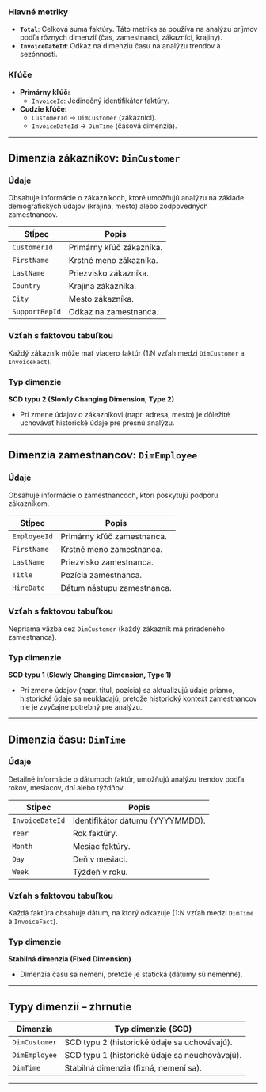 ### Hlavné metriky
- **`Total`**: Celková suma faktúry. Táto metrika sa používa na analýzu príjmov podľa rôznych dimenzií (čas, zamestnanci, zákazníci, krajiny).
- **`InvoiceDateId`**: Odkaz na dimenziu času na analýzu trendov a sezónnosti.

### Kľúče
- **Primárny kľúč:**  
  - `InvoiceId`: Jedinečný identifikátor faktúry.
- **Cudzie kľúče:**  
  - `CustomerId` → `DimCustomer` (zákazníci).  
  - `InvoiceDateId` → `DimTime` (časová dimenzia).

---

## Dimenzia zákazníkov: `DimCustomer`

### Údaje
Obsahuje informácie o zákazníkoch, ktoré umožňujú analýzu na základe demografických údajov (krajina, mesto) alebo zodpovedných zamestnancov.

| **Stĺpec**       | **Popis**                      |
|-------------------|--------------------------------|
| `CustomerId`      | Primárny kľúč zákazníka.      |
| `FirstName`       | Krstné meno zákazníka.        |
| `LastName`        | Priezvisko zákazníka.         |
| `Country`         | Krajina zákazníka.            |
| `City`            | Mesto zákazníka.              |
| `SupportRepId`    | Odkaz na zamestnanca.         |

### Vzťah s faktovou tabuľkou
Každý zákazník môže mať viacero faktúr (1:N vzťah medzi `DimCustomer` a `InvoiceFact`).

### Typ dimenzie
**SCD typu 2 (Slowly Changing Dimension, Type 2)**  
- Pri zmene údajov o zákazníkovi (napr. adresa, mesto) je dôležité uchovávať historické údaje pre presnú analýzu.

---

## Dimenzia zamestnancov: `DimEmployee`

### Údaje
Obsahuje informácie o zamestnancoch, ktorí poskytujú podporu zákazníkom.

| **Stĺpec**       | **Popis**                      |
|-------------------|--------------------------------|
| `EmployeeId`      | Primárny kľúč zamestnanca.    |
| `FirstName`       | Krstné meno zamestnanca.      |
| `LastName`        | Priezvisko zamestnanca.       |
| `Title`           | Pozícia zamestnanca.          |
| `HireDate`        | Dátum nástupu zamestnanca.    |

### Vzťah s faktovou tabuľkou
Nepriama väzba cez `DimCustomer` (každý zákazník má priradeného zamestnanca).

### Typ dimenzie
**SCD typu 1 (Slowly Changing Dimension, Type 1)**  
- Pri zmene údajov (napr. titul, pozícia) sa aktualizujú údaje priamo, historické údaje sa neukladajú, pretože historický kontext zamestnancov nie je zvyčajne potrebný pre analýzu.

---

## Dimenzia času: `DimTime`

### Údaje
Detailné informácie o dátumoch faktúr, umožňujú analýzu trendov podľa rokov, mesiacov, dní alebo týždňov.

| **Stĺpec**       | **Popis**                      |
|-------------------|--------------------------------|
| `InvoiceDateId`   | Identifikátor dátumu (YYYYMMDD). |
| `Year`            | Rok faktúry.                  |
| `Month`           | Mesiac faktúry.               |
| `Day`             | Deň v mesiaci.                |
| `Week`            | Týždeň v roku.                |

### Vzťah s faktovou tabuľkou
Každá faktúra obsahuje dátum, na ktorý odkazuje (1:N vzťah medzi `DimTime` a `InvoiceFact`).

### Typ dimenzie
**Stabilná dimenzia (Fixed Dimension)**  
- Dimenzia času sa nemení, pretože je statická (dátumy sú nemenné).

---

## Typy dimenzií – zhrnutie

| **Dimenzia**       | **Typ dimenzie (SCD)**                           |
|---------------------|-------------------------------------------------|
| `DimCustomer`       | SCD typu 2 (historické údaje sa uchovávajú).    |
| `DimEmployee`       | SCD typu 1 (historické údaje sa neuchovávajú).  |
| `DimTime`           | Stabilná dimenzia (fixná, nemení sa).           |

---
